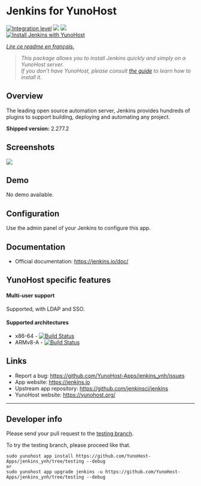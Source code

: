 # Jenkins for YunoHost

[![Integration level](https://dash.yunohost.org/integration/jenkins.svg)](https://dash.yunohost.org/appci/app/jenkins) ![](https://ci-apps.yunohost.org/ci/badges/jenkins.status.svg) ![](https://ci-apps.yunohost.org/ci/badges/jenkins.maintain.svg)  
[![Install Jenkins with YunoHost](https://install-app.yunohost.org/install-with-yunohost.svg)](https://install-app.yunohost.org/?app=jenkins)

*[Lire ce readme en français.](./README_fr.md)*

> *This package allows you to install Jenkins quickly and simply on a YunoHost server.  
If you don't have YunoHost, please consult [the guide](https://yunohost.org/#/install) to learn how to install it.*

## Overview
The leading open source automation server, Jenkins provides hundreds of plugins to support building, deploying and automating any project.

**Shipped version:** 2.277.2

## Screenshots

![](https://upload.wikimedia.org/wikipedia/commons/8/8d/Ansible-playbook-output-jenkins.png)

## Demo

No demo available.

## Configuration

Use the admin panel of your Jenkins to configure this app.

## Documentation

 * Official documentation: https://jenkins.io/doc/

## YunoHost specific features

#### Multi-user support

Supported, with LDAP and SSO.

#### Supported architectures

* x86-64 - [![Build Status](https://ci-apps.yunohost.org/ci/logs/jenkins%20%28Apps%29.svg)](https://ci-apps.yunohost.org/ci/apps/jenkins/)
* ARMv8-A - [![Build Status](https://ci-apps-arm.yunohost.org/ci/logs/jenkins%20%28Apps%29.svg)](https://ci-apps-arm.yunohost.org/ci/apps/jenkins/)

## Links

 * Report a bug: https://github.com/YunoHost-Apps/jenkins_ynh/issues
 * App website: https://jenkins.io
 * Upstream app repository: https://github.com/jenkinsci/jenkins
 * YunoHost website: https://yunohost.org/

---

## Developer info

Please send your pull request to the [testing branch](https://github.com/YunoHost-Apps/jenkins_ynh/tree/testing).

To try the testing branch, please proceed like that.
```
sudo yunohost app install https://github.com/YunoHost-Apps/jenkins_ynh/tree/testing --debug
or
sudo yunohost app upgrade jenkins -u https://github.com/YunoHost-Apps/jenkins_ynh/tree/testing --debug
```

